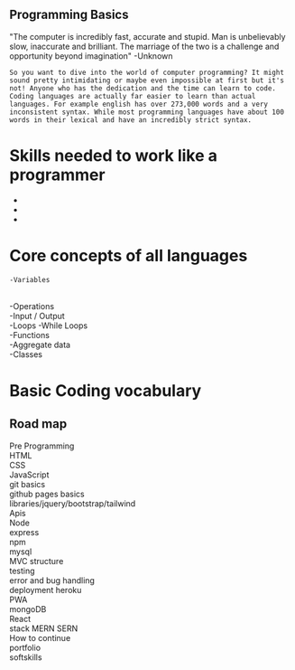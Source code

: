 ## Programming Basics

"The computer is incredibly fast, accurate and stupid. Man is unbelievably slow, inaccurate and brilliant. The marriage of the two is a challenge and opportunity beyond imagination"  -Unknown


    So you want to dive into the world of computer programming? It might sound pretty intimidating or maybe even impossible at first but it's not! Anyone who has the dedication and the time can learn to code. Coding languages are actually far easier to learn than actual languages. For example english has over 273,000 words and a very inconsistent syntax. While most programming languages have about 100 words in their lexical and have an incredibly strict syntax. 

# Skills needed to work like a programmer

-
-
-

# Core concepts of all languages 

    -Variables
<br>
    -Operations
<br>
    -Input / Output
<br>
    -Loops
    -While Loops
<br>
    -Functions
<br>
    -Aggregate data
<br>
    -Classes
<br>
    



# Basic Coding vocabulary


## Road map
Pre Programming
<br>
HTML
<br>
CSS
<br>
JavaScript
<br>
git basics
<br>
github pages basics
<br>
libraries/jquery/bootstrap/tailwind
<br>
Apis
<br>
Node
<br>
express
<br>
npm
<br>
mysql
<br>
MVC structure
<br>
testing
<br>
error and bug handling 
<br>
deployment heroku
<br>
PWA
<br>
mongoDB
<br>
React
<br>
stack MERN SERN
<br>
How to continue
<br>
portfolio
<br>
softskills
<br>